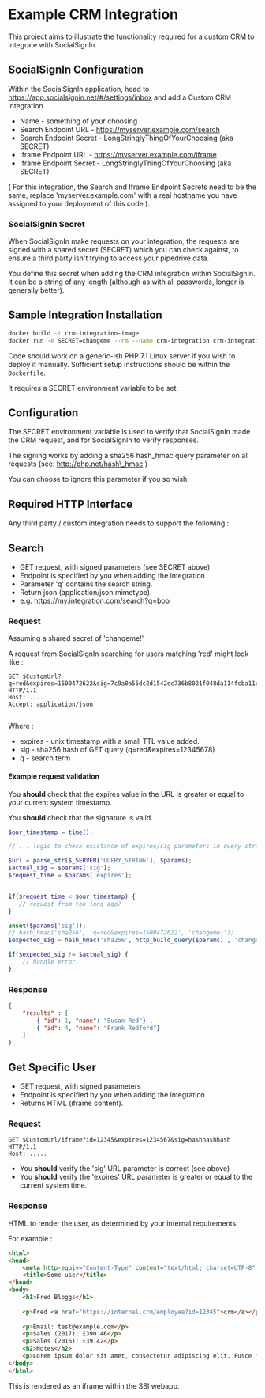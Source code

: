 # Example CRM Integration

This project aims to illustrate the functionality required for a custom CRM to integrate with SocialSignIn.

## SocialSignIn Configuration 

Within the SocialSignIn application, head to https://app.socialsignin.net/#/settings/inbox and add a Custom CRM integration.

 * Name - something of your choosing
 * Search Endpoint URL - https://myserver.example.com/search
 * Search Endpoint Secret - LongStringlyThingOfYourChoosing (aka SECRET)
 * Iframe Endpoint URL - https://myserver.example.com/iframe
 * Iframe Endpoint Secret - LongStringlyThingOfYourChoosing (aka SECRET)

( For this integration, the Search and Iframe Endpoint Secrets need to be the same, replace 'myserver.example.com' with a real hostname you have assigned to your deployment of this code ).

### SocialSignIn Secret 

When SocialSignIn make requests on your integration, the requests are signed with a shared secret (SECRET) which you can check against, to ensure a third party isn't trying to access your pipedrive data.

You define this secret when adding the CRM integration within SocialSignIn. It can be a string of any length (although as with all passwords, longer is generally better).

## Sample Integration Installation

```bash
docker build -t crm-integration-image .
docker run -e SECRET=changeme --rm --name crm-integration crm-integration-image
```

Code should work on a generic-ish PHP 7.1 Linux server if you wish to deploy it manually. Sufficient setup instructions should be within the ```Dockerfile```. 

It requires a SECRET environment variable to be set.

## Configuration

The SECRET environment variable is used to verify that SocialSignIn made the CRM request, and for SocialSignIn to  verify responses.

The signing works by adding a sha256 hash\_hmac query parameter on all requests (see: http://php.net/hash\_hmac )

You can choose to ignore this parameter if you so wish.

## Required HTTP Interface

Any third party / custom integration needs to support the following :

## Search 

 * GET request, with signed parameters (see SECRET above)
 * Endpoint is specified by you when adding the integration
 * Parameter 'q' contains the search string.
 * Return json (application/json mimetype).
 * e.g. https://my.integration.com/search?q=bob
   
### Request 
 
 Assuming a shared secret of 'changeme!'
 
 A request from SocialSignIn searching for users matching 'red' might look like :
 
 ```raw
 GET $CustomUrl?q=red&expires=1500472622&sig=7c9a0a55dc2d1542ec736b8021f048da114fcba11ca1fb0219c122dfd789e48c HTTP/1.1
 Host: ....
 Accept: application/json
 

 ```

Where :

 * expires - unix timestamp with a small TTL value added.
 * sig - sha256 hash of GET query (q=red&expires=12345678)
 * q - search term 

 
#### Example request validation 

You **should** check that the expires value in the URL is greater or equal to your current system timestamp. 

You **should** check that the signature is valid.


```php
$our_timestamp = time();

// ... logic to check existance of expires/sig parameters in query string.

$url = parse_str($_SERVER['QUERY_STRING'], $params);
$actual_sig = $params['sig'];
$request_time = $params['expires'];


if($request_time < $our_timestamp) {
   // request from too long ago?
}

unset($params['sig']);
// hash_hmac('sha256', 'q=red&expires=1500472622', 'changeme!');
$expected_sig = hash_hmac('sha256', http_build_query($params) , 'changeme!');

if($expected_sig != $actual_sig) { 
    // handle error 
}

```

### Response
 
```json
{
    "results" : [
        { "id": 1, "name": "Susan Red"} ,
        { "id": 4, "name": "Frank Redford"} 
    ]
}
```
 
## Get Specific User
 
 * GET request, with signed parameters
 * Endpoint is specified by you when adding the integration
 * Returns HTML (iframe content).

### Request 

```raw
GET $CustomUrl/iframe?id=12345&expires=1234567&sig=hashhashhash HTTP/1.1
Host: .....

```

 * You **should** verify the 'sig' URL parameter is correct (see above)
 * You **should** verify the 'expires' URL parameter is greater or equal to the current system time.
 
### Response

HTML to render the user, as determined by your internal requirements.

For example :

````html
<html>
<head>
    <meta http-equiv="Content-Type" content="text/html; charset=UTF-8" />
    <title>Some user</title>
</head>
<body>
    <h1>Fred Bloggs</h1>
    
    <p>Fred <a href="https://internal.crm/employee?id=12345">crm</a></p>
    
    <p>Email: test@example.com</p>
    <p>Sales (2017): £390.46</p>
    <p>Sales (2016): £39.42</p>
    <h2>Notes</h2>
    <p>Lorem ipsum dolor sit amet, consectetur adipiscing elit. Fusce magna magna, convallis quis auctor bibendum, rutrum ut risus. Nulla dictum pulvinar turpis id sodales. Maecenas gravida quam nibh, accumsan egestas nisl mattis ut.</p>
</body>
</html>
````

This is rendered as an iframe within the SSI webapp.
